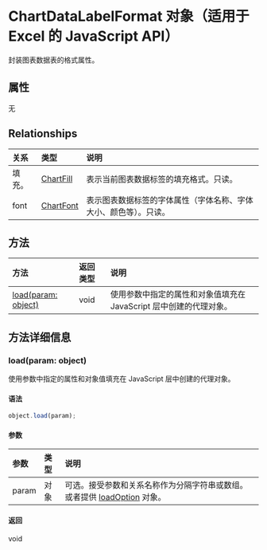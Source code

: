 ﻿# ChartDataLabelFormat 对象（适用于 Excel 的 JavaScript API）

封装图表数据表的格式属性。

## 属性

无

## Relationships
| 关系 | 类型   |说明|
|:---------------|:--------|:----------|
|填充。|[ChartFill](chartfill.md)|表示当前图表数据标签的填充格式。只读。|
|font|[ChartFont](chartfont.md)|表示图表数据标签的字体属性（字体名称、字体大小、颜色等）。只读。|

## 方法

| 方法           | 返回类型    |说明|
|:---------------|:--------|:----------|
|[load(param: object)](#loadparam-object)|void|使用参数中指定的属性和对象值填充在 JavaScript 层中创建的代理对象。|

## 方法详细信息


### load(param: object)
使用参数中指定的属性和对象值填充在 JavaScript 层中创建的代理对象。

#### 语法
```js
object.load(param);
```

#### 参数
| 参数    | 类型   |说明|
|:---------------|:--------|:----------|
|param|对象|可选。接受参数和关系名称作为分隔字符串或数组。或者提供 [loadOption](loadoption.md) 对象。|

#### 返回
void
